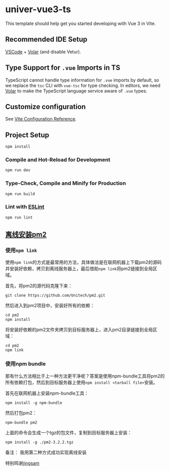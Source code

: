 # univer-vue3-ts

This template should help get you started developing with Vue 3 in Vite.

## Recommended IDE Setup

[VSCode](https://code.visualstudio.com/) + [Volar](https://marketplace.visualstudio.com/items?itemName=Vue.volar) (and disable Vetur).

## Type Support for `.vue` Imports in TS

TypeScript cannot handle type information for `.vue` imports by default, so we replace the `tsc` CLI with `vue-tsc` for type checking. In editors, we need [Volar](https://marketplace.visualstudio.com/items?itemName=Vue.volar) to make the TypeScript language service aware of `.vue` types.

## Customize configuration

See [Vite Configuration Reference](https://vite.dev/config/).

## Project Setup

```sh
npm install
```

### Compile and Hot-Reload for Development

```sh
npm run dev
```

### Type-Check, Compile and Minify for Production

```sh
npm run build
```

### Lint with [ESLint](https://eslint.org/)

```sh
npm run lint
```

## [离线安装pm2](https://jingsam.github.io/2018/11/24/npm-package-offline-install.html)

### 使用`npm link`

使用`npm link`的方式是最常用的方法，具体做法是在联网机器上下载pm2的源码并安装好依赖，拷贝到离线服务器上，最后借助`npm link`将pm2链接到全局区域。

首先，将pm2的源代码克隆下来：

```
git clone https://github.com/Unitech/pm2.git
```

然后进入到pm2项目中，安装好所有的依赖：

```
cd pm2
npm install
```

将安装好依赖的pm2文件夹拷贝到目标服务器上，进入pm2目录链接到全局区域：

```
cd pm2
npm link
```

### 使用npm bundle

那有什么方法相比于上一种方法更干净呢？答案是使用npm-bundle工具将pm2的所有依赖打包，然后到目标服务器上使用`npm install <tarball file>`安装。

首先在联网机器上安装npm-bundle工具：

```
npm install -g npm-bundle
```

然后打包pm2：

```
npm-bundle pm2
```

上面的命令会生成一个tgz的包文件，复制到目标服务器上安装：

```
npm install -g ./pm2-3.2.2.tgz
```

备注：
我用第二种方式成功实现离线安装

特别鸣谢[jingsam](https://jingsam.github.io/2018/11/24/npm-package-offline-install.html)
